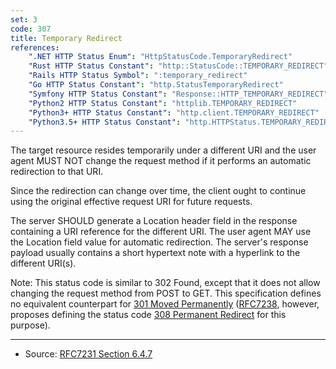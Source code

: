 ```yaml
---
set: 3
code: 307
title: Temporary Redirect
references:
    ".NET HTTP Status Enum": "HttpStatusCode.TemporaryRedirect"
    "Rust HTTP Status Constant": "http::StatusCode::TEMPORARY_REDIRECT"
    "Rails HTTP Status Symbol": ":temporary_redirect"
    "Go HTTP Status Constant": "http.StatusTemporaryRedirect"
    "Symfony HTTP Status Constant": "Response::HTTP_TEMPORARY_REDIRECT"
    "Python2 HTTP Status Constant": "httplib.TEMPORARY_REDIRECT"
    "Python3+ HTTP Status Constant": "http.client.TEMPORARY_REDIRECT"
    "Python3.5+ HTTP Status Constant": "http.HTTPStatus.TEMPORARY_REDIRECT"
---
```


The target resource resides temporarily under a different URI and the user agent MUST NOT change the request method if it performs an automatic redirection to that URI.

Since the redirection can change over time, the client ought to continue using the original effective request URI for future requests.

The server SHOULD generate a Location header field in the response containing a URI reference for the different URI. The user agent MAY use the Location field value for automatic redirection. The server's response payload usually contains a short hypertext note with a hyperlink to the different URI(s).

Note: This status code is similar to 302 Found, except that it does not allow changing the request method from POST to GET. This specification defines no equivalent counterpart for [301 Moved Permanently](/301) ([RFC7238][2], however, proposes defining the status code [308 Permanent Redirect](/308) for this purpose).

---

* Source: [RFC7231 Section 6.4.7][1]

[1]: <http://tools.ietf.org/html/rfc7231#section-6.4.7>
[2]: <http://tools.ietf.org/html/rfc7238>
